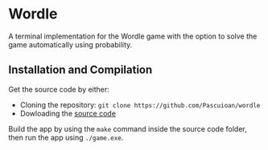 # Wordle

A terminal implementation for the Wordle game with the option to solve the game automatically using probability.

## Installation and Compilation

Get the source code by either:
 * Cloning the repository: `git clone https://github.com/Pascuioan/wordle`
 * Dowloading the [source code](https://github.com/Pascuioan/wordle/archive/refs/tags/Wordle.zip)

Build the app by using the `make` command inside the source code folder, then run the app using `./game.exe`.
